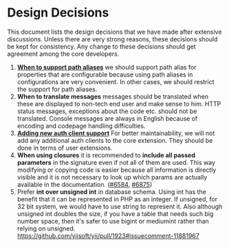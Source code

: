 Design Decisions
================

This document lists the design decisions that we have made after extensive discussions. Unless there are very strong
reasons, these decisions should be kept for consistency. Any change to these decisions should get agreement among
the core developers.

1. **[When to support path aliases](https://github.com/yiisoft/yii2/pull/3079#issuecomment-40312268)**
   we should support path alias for properties that are configurable because using path aliases in configurations 
   are very convenient. In other cases, we should restrict the support for path aliases.
2. **When to translate messages**
   messages should be translated when these are displayed to non-tech end user and make sense to him. HTTP status messages,
   exceptions about the code etc. should not be translated. Console messages are always in English because of encoding
   and codepage handling difficulties.
3. **[Adding new auth client support](https://github.com/yiisoft/yii2/issues/1652)**
   For better maintainability, we will not add any additional auth clients to the core extension. They should be done 
   in terms of user extensions. 
4. **When using closures** it is recommended to **include all passed parameters** in the signature even if not all of them are
   used. This way modifying or copying code is easier because all information is directly visible and it is not necessary to
   look up which params are actually available in the documentation. ([#6584](https://github.com/yiisoft/yii2/pull/6584), [#6875](https://github.com/yiisoft/yii2/issues/6875))
5. Prefer **int over unsigned int** in database schema. Using int has the benefit that it can be represented in PHP as an integer.
   If unsigned, for 32 bit system, we would have to use string to represent it.
   Also although unsigned int doubles the size, if you have a table that needs such big number space,
   then it's safer to use bigint or mediumint rather than relying on unsigned.
   <https://github.com/yiisoft/yii/pull/1923#issuecomment-11881967>
